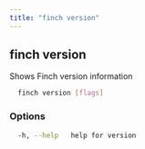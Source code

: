 ```yaml
---
title: "finch version"
---
```


## finch version

Shows Finch version information

```bash
  finch version [flags]
```

### Options

```bash
  -h, --help   help for version
```
